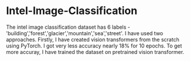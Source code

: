 # Intel-Image-Classification
The intel image classification dataset has 6 labels - 'building','forest','glacier','mountain','sea','street'. I have used two approaches. Firstly, I have created vision transformers from the scratch using PyTorch. I got very less accuracy nearly 18% for 10 epochs. To get more accuray, I have trained the dataset on pretrained vision transformer. 

